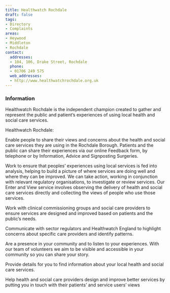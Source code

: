 ```yaml
---
title: Healthwatch Rochdale
draft: false
tags:
- Directory
- Complaints
areas:
- Heywood
- Middleton
- Rochdale
contact:
  addresses:
  - 104, 106, Drake Street, Rochdale
  phone:
  - 01706 249 575
  web_addresses:
  - http://www.healthwatchrochdale.org.uk
---
```


### Information
Healthwatch Rochdale is the independent champion created to gather and represent the public and patient’s experiences of using local health and social care services.

 Healthwatch Rochdale:

Enable people to share their views and concerns about the
health and social care services they are using in the Rochdale
Borough. Patients and the public can share their experiences
via our online Feedback form, by telephone or by Information,
Advice and Signposting Surgeries.
 
Work to ensure that peoples’ experiences using local services
is fed into analysis, helping to build a picture of where
services are doing well and where they can be improved. We can
take action, working in conjunction with relevant regulatory
organisations, to investigate or review services. Our Enter and
View service involves observing the delivery of health and
social care services directly and collecting the views of
people who use those services.
 
Work with clinical commissioning groups and social care
providers to ensure services are designed and improved based on
patients and the public’s needs.
 
Communicate with sector regulators and Healthwatch England to
highlight concerns about specific care providers and identify
patterns.
 
Are a presence in your community and to listen to your
experiences. With our team of volunteers we aim to be visible
and accessible in your community so you can share your story.
 
Provide details for you to find information about your local
health and social care services.
 
Help health and social care providers design and improve better
services by putting you in touch with their patients’ and
service users’ views